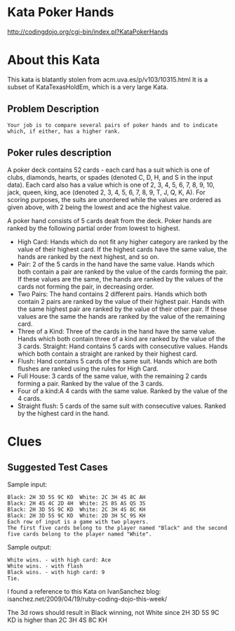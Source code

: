 # Kata Poker Hands
http://codingdojo.org/cgi-bin/index.pl?KataPokerHands

# About this Kata
This kata is blatantly stolen from acm.uva.es/p/v103/10315.html It is a subset of KataTexasHoldEm, which is a very large Kata.

## Problem Description

```
Your job is to compare several pairs of poker hands and to indicate which, if either, has a higher rank.
```

## Poker rules description

A poker deck contains 52 cards - each card has a suit which is one of clubs, diamonds, hearts, or spades (denoted C, D, H, and S in the input data). Each card also has a value which is one of 2, 3, 4, 5, 6, 7, 8, 9, 10, jack, queen, king, ace (denoted 2, 3, 4, 5, 6, 7, 8, 9, T, J, Q, K, A). For scoring purposes, the suits are unordered while the values are ordered as given above, with 2 being the lowest and ace the highest value.

A poker hand consists of 5 cards dealt from the deck. Poker hands are ranked by the following partial order from lowest to highest.

* High Card: Hands which do not fit any higher category are ranked by the value of their highest card. If the highest cards have the same value, the hands are ranked by the next highest, and so on.
* Pair: 2 of the 5 cards in the hand have the same value. Hands which both contain a pair are ranked by the value of the cards forming the pair. If these values are the same, the hands are ranked by the values of the cards not forming the pair, in decreasing order.
* Two Pairs: The hand contains 2 different pairs. Hands which both contain 2 pairs are ranked by the value of their highest pair. Hands with the same highest pair are ranked by the value of their other pair. If these values are the same the hands are ranked by the value of the remaining card.
* Three of a Kind: Three of the cards in the hand have the same value. Hands which both contain three of a kind are ranked by the value of the 3 cards.
Straight: Hand contains 5 cards with consecutive values. Hands which both contain a straight are ranked by their highest card.
* Flush: Hand contains 5 cards of the same suit. Hands which are both flushes are ranked using the rules for High Card.
* Full House: 3 cards of the same value, with the remaining 2 cards forming a pair. Ranked by the value of the 3 cards.
* Four of a kind:A 4 cards with the same value. Ranked by the value of the 4 cards.
* Straight flush: 5 cards of the same suit with consecutive values. Ranked by the highest card in the hand.

# Clues

## Suggested Test Cases

Sample input:
```
Black: 2H 3D 5S 9C KD  White: 2C 3H 4S 8C AH
Black: 2H 4S 4C 2D 4H  White: 2S 8S AS QS 3S
Black: 2H 3D 5S 9C KD  White: 2C 3H 4S 8C KH
Black: 2H 3D 5S 9C KD  White: 2D 3H 5C 9S KH
Each row of input is a game with two players. 
The first five cards belong to the player named "Black" and the second five cards belong to the player named "White".
```

Sample output:
```
White wins. - with high card: Ace 
White wins. - with flash 
Black wins. - with high card: 9
Tie.
```
I found a reference to this Kata on IvanSanchez blog: isanchez.net/2009/04/19/ruby-coding-dojo-this-week/

The 3d rows should result in Black winning, not White since 2H 3D 5S 9C KD is higher than 2C 3H 4S 8C KH
